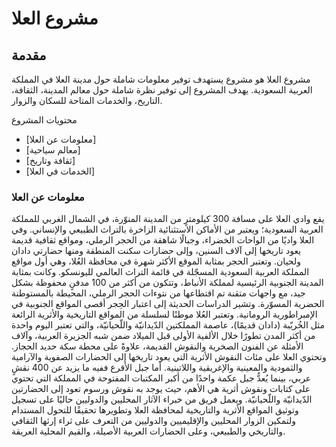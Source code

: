 # مشروع العلا

 ## مقدمة

مشروع العلا هو مشروع يستهدف توفير معلومات شاملة حول مدينة العلا في المملكة العربية السعودية. يهدف المشروع إلى توفير نظرة شاملة حول معالم المدينة، الثقافة، التاريخ، والخدمات المتاحة للسكان والزوار.

 محتويات المشروع

- [معلومات عن العلا]
- [معالم سياحية]
- [ثقافة وتاريخ]
- [الخدمات في العلا]

 ### معلومات عن العلا

يقع وادي العلا على مسافة 300 كيلومترٍ من المدينة المنوّرة، في الشمال الغربي للمملكة العربية السعودية؛ ويعتبر من الأماكن الاستثنائية الزاخرة بالتراث الطبيعي والإنساني.
وفي العلا واديًا من الواحات الخضراء، وجبالًا شاهقة من الحجر الرملي، ومواقع ثقافية قديمة يعود تاريخها إلى آلاف السنين، وإلى حضارات سكنت المنطقة ومنها حضارتي دادان ولحيان.
وتعتبر الحجر بمثابة الموقع الأكثر شهرة في محافظة العُلا، وهي أول مواقع المملكة العربية السعودية المسجّلة في قائمة التراث العالمي لليونسكو.
وكانت بمثابة المدينة الجنوبية الرئيسية لمملكة الأنباط، وتتكون من أكثر من 100 مدفنٍ محفوظة بشكل جيد، مع واجهات متقنة تم اقتطاعها من نتوءات الحجر الرملي، المحيطة بالمستوطنة الحضرية المسوّرة.
وتشير الدراسات الحديثة إلى اعتبار الحِجر أقصى المواقع الجنوبية في الإمبراطورية الرومانية.
وتعتبر العُلا موطنًا لسلسلة من المواقع التاريخية والأثرية الرائعة مثل الخُريّبة (دادان قديمًا)، عاصمة المملكتين الدّيدانيّة واللّحيانيّة، والتي تعتبر اليوم واحدة من أكثر المدن تطورًا خلال الألفية الأولى قبل الميلاد ضمن شبه الجزيرة العربية، وآلاف الأمثلة عن الفنون الصخرية والنقوش القديمة، علاوةً على محطة سكة حديد الحجاز.
وتحتوي العلا على مئات النقوش الأثرية التي يعود تاريخها إلى الحضارات الصفوية والآرامية والثمودية والمعينية والإغريقية واللاتينية.
أما جبل الأقرع ففيه ما يزيد عن 400 نقشٍ عربي، بينما يُعدُّ جبل عكمة واحدًا من أكبر المكتبات المفتوحة في المملكة التي تحتوي على كتابات ونقوش أثرية هي الأهم، حيث يوجد به نقوش ورسوم تعود إلى الحضارتين الدّيدانيّة واللّحيانيّة.
ويعمل فريق من خبراء الآثار المحليين والدوليين حاليًا على تسجيل وتوثيق المواقع الأثرية والتاريخية لمحافظة العلا وتطويرها تحقيقًا للتحول المستدام ولتمكين الزوار المحليين والإقليميين والدوليين من التعرف على ثراء إرثها الثقافي والتاريخي والطبيعي، وعلى الحضارات العربية الأصيلة، والقيم المحلية العريقة.

